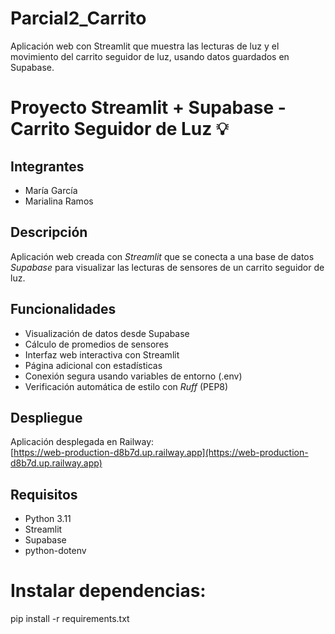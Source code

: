# Parcial2_Carrito
Aplicación web con Streamlit que muestra las lecturas de luz y el movimiento del carrito seguidor de luz, usando datos guardados en Supabase.

# Proyecto Streamlit + Supabase - Carrito Seguidor de Luz 💡

## Integrantes
- María García  
- Marialina Ramos  

##  Descripción
Aplicación web creada con *Streamlit* que se conecta a una base de datos *Supabase* para visualizar las lecturas de sensores de un carrito seguidor de luz.

##  Funcionalidades
- Visualización de datos desde Supabase  
- Cálculo de promedios de sensores  
- Interfaz web interactiva con Streamlit  
- Página adicional con estadísticas  
- Conexión segura usando variables de entorno (.env)  
- Verificación automática de estilo con *Ruff* (PEP8)

##  Despliegue
Aplicación desplegada en Railway:  
 [https://web-production-d8b7d.up.railway.app](https://web-production-d8b7d.up.railway.app)

##  Requisitos
- Python 3.11  
- Streamlit  
- Supabase  
- python-dotenv  

# Instalar dependencias:
pip install -r requirements.txt

